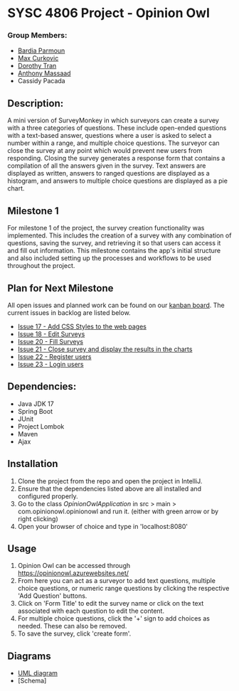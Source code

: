 # SYSC 4806 Project - Opinion Owl

### Group Members:
- [Bardia Parmoun](https://github.com/bardia-p)
- [Max Curkovic](https://github.com/maxcurkovic)
- [Dorothy Tran](https://github.com/dorothytran)
- [Anthony Massaad](https://github.com/Anthony-Massaad)
- Cassidy Pacada

## Description:
A mini version of SurveyMonkey in which surveyors can create a survey with a three categories of questions. These include open-ended questions with a text-based answer,
questions where a user is asked to select a number within a range, and multiple choice questions.  The surveyor can close the survey at any point which would prevent new users from responding.
Closing the survey generates a response form that contains a compilation of all the answers given in the survey. Text answers are displayed as written, answers to ranged questions are
displayed as a histogram, and answers to multiple choice questions are displayed as a pie chart.

## Milestone 1
For milestone 1 of the project, the survey creation functionality was implemented. This includes the creation of a survey with any combination of questions, saving the survey, and
retrieving it so that users can access it and fill out information. This milestone contains the app's initial structure and also included setting up the processes and
workflows to be used throughout the project.

## Plan for Next Milestone
All open issues and planned work can be found on our [kanban board](https://github.com/users/bardia-p/projects/2). The current issues in backlog are listed below.
- [Issue 17 - Add CSS Styles to the web pages](https://github.com/users/bardia-p/projects/2?pane=issue&itemId=44211716)
- [Issue 18 - Edit Surveys](https://github.com/users/bardia-p/projects/2?pane=issue&itemId=44211831)
- [Issue 20 - Fill Surveys](https://github.com/users/bardia-p/projects/2?pane=issue&itemId=44212227)
- [Issue 21 - Close survey and display the results in the charts](https://github.com/users/bardia-p/projects/2?pane=issue&itemId=44212259)
- [Issue 22 - Register users](https://github.com/users/bardia-p/projects/2?pane=issue&itemId=44212259)
- [Issue 23 - Login users](https://github.com/users/bardia-p/projects/2?pane=issue&itemId=44212340)

## Dependencies:
* Java JDK 17
* Spring Boot
* JUnit
* Project Lombok
* Maven
* Ajax

## Installation
1. Clone the project from the repo and open the project in IntelliJ.
2. Ensure that the dependencies listed above are all installed and configured properly.
3. Go to the class *OpinionOwlApplication* in src > main > com.opinionowl.opinionowl and run it. (either with green arrow or by right clicking)
4. Open your browser of choice and type in 'localhost:8080'

## Usage
1. Opinion Owl can be accessed through https://opinionowl.azurewebsites.net/
2. From here you can act as a surveyor to add text questions, multiple choice questions, or numeric range questions by clicking the respective 'Add Question' buttons.
3. Click on 'Form Title' to edit the survey name or click on the text associated with each question to edit the content.
4. For multiple choice questions, click the '+' sign to add choices as needed. These can also be removed.
5. To save the survey, click 'create form'.

## Diagrams
- [UML diagram](diagrams/Milestone1_UML_class_diagram.png)
- [Schema] 